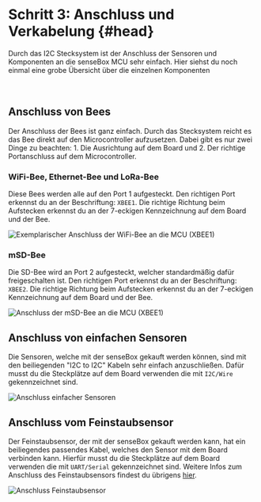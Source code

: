 # Schritt 3: Anschluss und Verkabelung {#head}

<div class="description">Durch das I2C Stecksystem ist der Anschluss der Sensoren und Komponenten an die senseBox MCU sehr einfach. Hier siehst du noch einmal eine grobe Übersicht über die einzelnen Komponenten</div>

<div class="line">
    <br>
    <br>
</div>

## Anschluss von Bees

Der Anschluss der Bees ist ganz einfach. Durch das Stecksystem reicht es das Bee direkt auf den Microcontroller aufzusetzen. Dabei gibt es nur zwei Dinge zu beachten: 1. Die Ausrichtung auf dem Board und 2. Der richtige Portanschluss auf dem Microcontroller. 

### WiFi-Bee, Ethernet-Bee und LoRa-Bee
Diese Bees werden alle auf den Port 1 aufgesteckt. Den richtigen Port erkennst du an der Beschriftung: ``XBEE1``. Die richtige Richtung beim Aufstecken erkennst du an der 7-eckigen Kennzeichnung auf dem Board und der Bee.

![Exemplarischer Anschluss der WiFi-Bee an die MCU (XBEE1)](../../../pictures/plug-in-components/wifi-anschluss.png)

### mSD-Bee
Die SD-Bee wird an Port 2 aufgesteckt, welcher standardmäßig dafür freigeschalten ist. Den richtigen Port erkennst du an der Beschriftung: ``XBEE2``. Die richtige Richtung beim Aufstecken erkennst du an der 7-eckigen Kennzeichnung auf dem Board und der Bee.

![Anschluss der mSD-Bee an die MCU (XBEE1)](../../../pictures/plug-in-components/sd-anschluss.png)

## Anschluss von einfachen Sensoren
Die Sensoren, welche mit der senseBox gekauft werden können, sind mit den beiliegenden "I2C to I2C" Kabeln sehr einfach anzuschließen. Dafür musst du die Steckplätze auf dem Board verwenden die mit ``I2C/Wire`` gekennzeichnet sind.

![Anschluss einfacher Sensoren](../../../pictures/plug-in-components/sensor-anschluss.jpg?raw=true)

## Anschluss vom Feinstaubsensor
Der Feinstaubsensor, der mit der senseBox gekauft werden kann, hat ein beiliegendes passendes Kabel, welches den Sensor mit dem Board verbinden kann. Hierfür musst du die Steckplätze auf dem Board verwenden die mit ``UART/Serial`` gekennzeichnet sind. Weitere Infos zum Anschluss des Feinstaubsensors findest du übrigens [hier](../komponenten/sensoren/feinstaub.md).

![Anschluss Feinstaubsensor](../../../pictures/plug-in-components/feinstaub-anschluss.jpg)